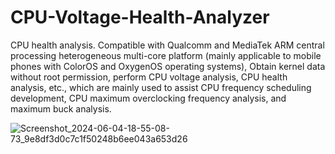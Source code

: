 # CPU-Voltage-Health-Analyzer

CPU health analysis. Compatible with Qualcomm and MediaTek ARM central processing heterogeneous multi-core platform (mainly applicable to mobile phones with ColorOS and OxygenOS operating systems),
Obtain kernel data without root permission, perform CPU voltage analysis, CPU health analysis, etc., which are mainly used to assist CPU frequency scheduling development, CPU maximum overclocking frequency analysis, and maximum buck analysis.

![Screenshot_2024-06-04-18-55-08-73_9e8df3d0c7c1f50248b6ee043a653d26](https://github.com/Gs-ygc/CPU-Voltage-Health-Analyzer/assets/95555045/6f5d2775-8913-4f6a-83b4-d7126fb21c76)
